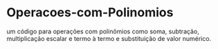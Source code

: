 # Operacoes-com-Polinomios
um código para operações com polinômios como soma, subtração, multiplicação escalar e termo à termo e substituição de valor numérico.

